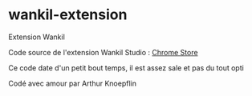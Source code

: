# wankil-extension
Extension Wankil

Code source de l'extension Wankil Studio : [Chrome Store](https://chrome.google.com/webstore/detail/live-checker-wankil-studi/jephlofdididpkdahchljhbmgpekhfne)

Ce code date d'un petit bout temps, il est assez sale et pas du tout opti




Codé avec amour par Arthur Knoepflin
